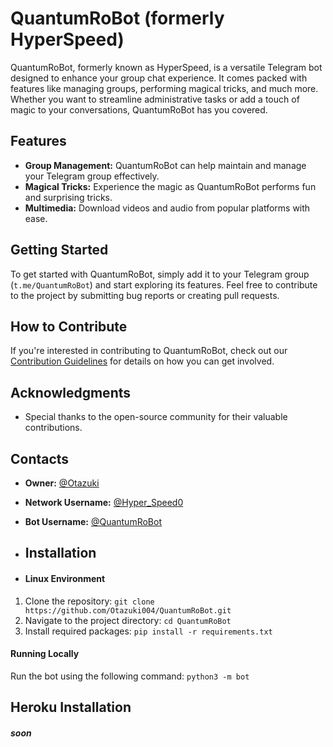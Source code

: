 # QuantumRoBot (formerly HyperSpeed)

QuantumRoBot, formerly known as HyperSpeed, is a versatile Telegram bot designed to enhance your group chat experience. It comes packed with features like managing groups, performing magical tricks, and much more. Whether you want to streamline administrative tasks or add a touch of magic to your conversations, QuantumRoBot has you covered.

## Features

- **Group Management:** QuantumRoBot can help maintain and manage your Telegram group effectively.
- **Magical Tricks:** Experience the magic as QuantumRoBot performs fun and surprising tricks.
- **Multimedia:** Download videos and audio from popular platforms with ease.

## Getting Started

To get started with QuantumRoBot, simply add it to your Telegram group (`t.me/QuantumRoBot`) and start exploring its features. Feel free to contribute to the project by submitting bug reports or creating pull requests.

## How to Contribute

If you're interested in contributing to QuantumRoBot, check out our [Contribution Guidelines](CONTRIBUTING.md) for details on how you can get involved.

## Acknowledgments

- Special thanks to the open-source community for their valuable contributions.

## Contacts

- **Owner:** [@Otazuki](https://t.me/Otazuki)
- **Network Username:** [@Hyper_Speed0](https://t.me/Hyper_Speed0)
- **Bot Username:** [@QuantumRoBot](https://t.me/QuantumRoBot)

- ## Installation

- #### Linux Environment
1. Clone the repository: `git clone https://github.com/Otazuki004/QuantumRoBot.git`
2. Navigate to the project directory: `cd QuantumRoBot`
3. Install required packages: `pip install -r requirements.txt`

#### Running Locally
Run the bot using the following command:
```python3 -m bot```

## Heroku Installation

##### soon
